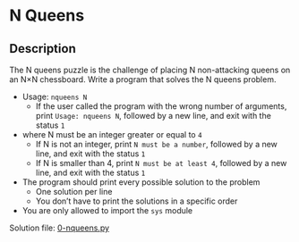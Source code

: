 # N Queens

## Description
The N queens puzzle is the challenge of placing N non-attacking queens on an N×N chessboard. Write a program that solves the N queens problem.
- Usage: `nqueens N`
	- If the user called the program with the wrong number of arguments, print `Usage: nqueens N`, followed by a new line, and exit with the status `1`
- where N must be an integer greater or equal to `4`
	- If N is not an integer, print `N must be a number`, followed by a new line, and exit with the status `1`
	- If N is smaller than 4, print `N must be at least 4`, followed by a new line, and exit with the status `1`
- The program should print every possible solution to the problem
	- One solution per line
	- You don’t have to print the solutions in a specific order
- You are only allowed to import the `sys` module

Solution file: [0-nqueens.py](0-nqueens.py)
